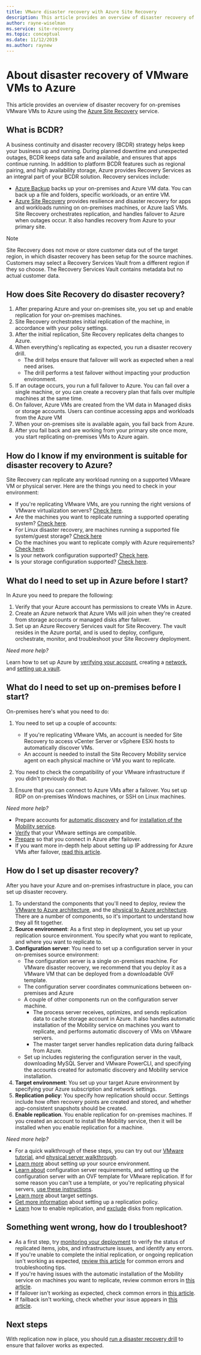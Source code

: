 ```yaml
---
title: VMware disaster recovery with Azure Site Recovery
description: This article provides an overview of disaster recovery of VMware VMs to Azure using the Azure Site Recovery service.
author: rayne-wiselman
ms.service: site-recovery
ms.topic: conceptual
ms.date: 11/12/2019
ms.author: raynew
---
```


# About disaster recovery of VMware VMs to Azure

This article provides an overview of disaster recovery for on-premises VMware VMs to Azure using the [Azure Site Recovery](site-recovery-overview.md) service.

## What is BCDR?

A business continuity and disaster recovery (BCDR) strategy helps keep your business up and running. During planned downtime and unexpected outages, BCDR keeps data safe and available, and ensures that apps continue running. In addition to platform BCDR features such as regional pairing, and high availability storage, Azure provides Recovery Services as an integral part of your BCDR solution. Recovery services include: 

- [Azure Backup](../backup/backup-overview.md) backs up your on-premises and Azure VM data. You can back up a file and folders, specific workloads, or an entire VM. 
- [Azure Site Recovery](site-recovery-overview.md) provides resilience and disaster recovery for apps and workloads running on on-premises machines, or Azure IaaS VMs. Site Recovery orchestrates replication, and handles failover to Azure when outages occur. It also handles recovery from Azure to your primary site. 

> [!NOTE]
> Site Recovery does not move or store customer data out of the target region, in which disaster recovery has been setup for the source machines. Customers may select a Recovery Services Vault from a different region if they so choose. The Recovery Services Vault contains metadata but no actual customer data.

## How does Site Recovery do disaster recovery?

1. After preparing Azure and your on-premises site, you set up and enable replication for your on-premises machines.
2. Site Recovery orchestrates initial replication of the machine, in accordance with your policy settings.
3. After the initial replication, Site Recovery replicates delta changes to Azure. 
4. When everything's replicating as expected, you run a disaster recovery drill.
    - The drill helps ensure that failover will work as expected when a real need arises.
    - The drill performs a test failover without impacting your production environment.
5. If an outage occurs, you run a full failover to Azure. You can fail over a single machine, or you can create a recovery plan that fails over multiple machines at the same time.
6. On failover, Azure VMs are created from the VM data in Managed disks or storage accounts. Users can continue accessing apps and workloads from the Azure VM
7. When your on-premises site is available again, you fail back from Azure.
8. After you fail back and are working from your primary site once more, you start replicating on-premises VMs to Azure again.


## How do I know if my environment is suitable for disaster recovery to Azure?

Site Recovery can replicate any workload running on a supported VMware VM or physical server. Here are the things you need to check in your environment:

- If you're replicating VMware VMs, are you running the right versions of VMware virtualization servers? [Check here](vmware-physical-azure-support-matrix.md#on-premises-virtualization-servers).
- Are the machines you want to replicate running a supported operating system? [Check here](vmware-physical-azure-support-matrix.md#replicated-machines).
- For Linux disaster recovery, are machines running a supported file system/guest storage? [Check here](vmware-physical-azure-support-matrix.md#linux-file-systemsguest-storage)
- Do the machines you want to replicate comply with Azure requirements? [Check here](vmware-physical-azure-support-matrix.md#azure-vm-requirements).
- Is your network configuration supported? [Check here](vmware-physical-azure-support-matrix.md#network).
- Is your storage configuration supported? [Check here](vmware-physical-azure-support-matrix.md#storage).


## What do I need to set up in Azure before I start?

In Azure you need to prepare the following:

1. Verify that your Azure account has permissions to create VMs in Azure.
2. Create an Azure network that Azure VMs will join when they're created from storage accounts or managed disks after failover.
3. Set up an Azure Recovery Services vault for Site Recovery. The vault resides in the Azure portal, and is used to deploy, configure, orchestrate, monitor, and troubleshoot your Site Recovery deployment.

*Need more help?*

Learn how to set up Azure by [verifying your account](tutorial-prepare-azure.md#verify-account-permissions), creating a [network](tutorial-prepare-azure.md#set-up-an-azure-network), and [setting up a vault](tutorial-prepare-azure.md#create-a-recovery-services-vault).



## What do I need to set up on-premises before I start?

On-premises here's what you need to do:

1. You need to set up a couple of accounts:

    - If you're replicating VMware VMs, an account is needed for Site Recovery to access vCenter Server or vSphere ESXi hosts to automatically discover VMs.
    - An account is needed to install the Site Recovery Mobility service agent on each physical machine or VM you want to replicate.

2. You need to check the compatibility of your VMware infrastructure if you didn't previously do that.
3. Ensure that you can connect to Azure VMs after a failover. You set up RDP on on-premises Windows machines, or SSH on Linux machines.

*Need more help?*
- Prepare accounts for [automatic discovery](vmware-azure-tutorial-prepare-on-premises.md#prepare-an-account-for-automatic-discovery) and for [installation of the Mobility service](vmware-azure-tutorial-prepare-on-premises.md#prepare-an-account-for-mobility-service-installation).
- [Verify](vmware-azure-tutorial-prepare-on-premises.md#check-vmware-requirements) that your VMware settings are compatible.
- [Prepare](vmware-azure-tutorial-prepare-on-premises.md#prepare-to-connect-to-azure-vms-after-failover) so that you connect in Azure after failover.
- If you want more in-depth help about setting up IP addressing for Azure VMs after failover, [read this article](concepts-on-premises-to-azure-networking.md).

## How do I set up disaster recovery?

After you have your Azure and on-premises infrastructure in place, you can set up disaster recovery.

1. To understand the components that you'll need to deploy, review the [VMware to Azure architecture](vmware-azure-architecture.md), and the [physical to Azure architecture](physical-azure-architecture.md). There are a number of components, so it's important to understand how they all fit together.
2. **Source environment**: As a first step in deployment, you set up your replication source environment. You specify what you want to replicate, and where you want to replicate to.
3. **Configuration server**: You need to set up a configuration server in your on-premises source environment:
    - The configuration server is a single on-premises machine. For VMware disaster recovery, we recommend that you deploy it as a VMware VM that can be deployed from a downloadable OVF template.
    - The configuration server coordinates communications between on-premises and Azure
    - A couple of other components run on the configuration server machine.
        - The process server receives, optimizes, and sends replication data to cache storage account in Azure. It also handles automatic installation of the Mobility service on machines you want to replicate, and performs automatic discovery of VMs on VMware servers.
        - The master target server handles replication data during failback from Azure.
    - Set up includes registering the configuration server in the vault, downloading MySQL Server and VMware PowerCLI, and specifying the accounts created for automatic discovery and Mobility service installation.
4. **Target environment**: You set up your target Azure environment by specifying your Azure subscription and network settings.
5. **Replication policy**: You specify how replication should occur. Settings include how often recovery points are created and stored, and whether app-consistent snapshots should be created.
6. **Enable replication**. You enable replication for on-premises machines. If you created an account to install the Mobility service, then it will be installed when you enable replication for a machine. 

*Need more help?*

- For a quick walkthrough of these steps, you can try out our [VMware tutorial](vmware-azure-tutorial.md), and [physical server walkthrough](physical-azure-disaster-recovery.md).
- [Learn more](vmware-azure-set-up-source.md) about setting up your source environment.
- [Learn about](vmware-azure-deploy-configuration-server.md) configuration server requirements, and setting up the configuration server with an OVF template for VMware replication. If for some reason you can't use a template, or you're replicating physical servers, [use these instructions](physical-azure-set-up-source.md#set-up-the-source-environment).
- [Learn more](vmware-azure-set-up-target.md) about target settings.
- [Get more information](vmware-azure-set-up-replication.md) about setting up a replication policy.
- [Learn](vmware-azure-enable-replication.md) how to enable replication, and [exclude](vmware-azure-exclude-disk.md) disks from replication.


## Something went wrong, how do I troubleshoot?

- As a first step, try [monitoring your deployment](site-recovery-monitor-and-troubleshoot.md) to verify the status of replicated items, jobs, and infrastructure issues, and identify any errors.
- If you're unable to complete the initial replication, or ongoing replication isn't working as expected, [review this article](vmware-azure-troubleshoot-replication.md) for common errors and troubleshooting tips.
- If you're having issues with the automatic installation of the Mobility service on machines you want to replicate, review common errors in [this article](vmware-azure-troubleshoot-push-install.md).
- If failover isn't working as expected, check common errors in [this article](site-recovery-failover-to-azure-troubleshoot.md).
- If failback isn't working, check whether your issue appears in [this article](vmware-azure-troubleshoot-failback-reprotect.md).



## Next steps

With replication now in place, you should [run a disaster recovery drill](tutorial-dr-drill-azure.md) to ensure that failover works as expected. 
